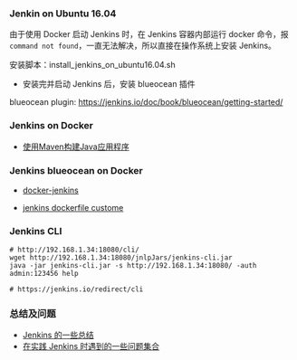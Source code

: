 

### Jenkin on Ubuntu 16.04

由于使用 Docker 启动 Jenkins 时，在 Jenkins 容器内部运行 docker 命令，报 `command not found`，一直无法解决，所以直接在操作系统上安装 Jenkins。

安装脚本：install_jenkins_on_ubuntu16.04.sh

- 安装完并启动 Jenkins 后，安装 blueocean 插件

blueocean plugin: https://jenkins.io/doc/book/blueocean/getting-started/

### Jenkins on Docker

- [使用Maven构建Java应用程序](https://jenkins.io/zh/doc/tutorials/build-a-java-app-with-maven/)


### Jenkins blueocean on Docker

- [docker-jenkins](https://github.com/shazChaudhry/docker-jenkins)

- [jenkins dockerfile custome](https://github.com/tomsun28/DockerFile/tree/master/jenkins-dockerUse)


### Jenkins CLI

```
# http://192.168.1.34:18080/cli/
wget http://192.168.1.34:18080/jnlpJars/jenkins-cli.jar
java -jar jenkins-cli.jar -s http://192.168.1.34:18080/ -auth admin:123456 help

# https://jenkins.io/redirect/cli
```

### 总结及问题

- [Jenkins 的一些总结](Jenkins.md)
- [在实践 Jenkins 时遇到的一些问题集合](Jenkins-practiced-issues.md)
